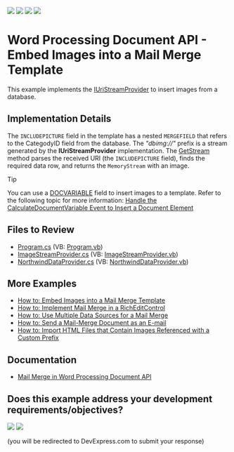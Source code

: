 <!-- default badges list -->
![](https://img.shields.io/endpoint?url=https://codecentral.devexpress.com/api/v1/VersionRange/940659742/22.2.3%2B)
[![](https://img.shields.io/badge/Open_in_DevExpress_Support_Center-FF7200?style=flat-square&logo=DevExpress&logoColor=white)](https://supportcenter.devexpress.com/ticket/details/T1280094)
[![](https://img.shields.io/badge/📖_How_to_use_DevExpress_Examples-e9f6fc?style=flat-square)](https://docs.devexpress.com/GeneralInformation/403183)
[![](https://img.shields.io/badge/💬_Leave_Feedback-feecdd?style=flat-square)](#does-this-example-address-your-development-requirementsobjectives)
<!-- default badges end -->

# Word Processing Document API - Embed Images into a Mail Merge Template

This example implements the [IUriStreamProvider](https://docs.devexpress.com/OfficeFileAPI/DevExpress.Office.Services.IUriStreamProvider) to insert images from a database.

## Implementation Details

The `INCLUDEPICTURE` field in the template has a nested `MERGEFIELD` that refers to the CategodyID field from the database. The _"dbimg://"_ prefix is a stream generated by the **IUriStreamProvider** implementation. The [GetStream](https://docs.devexpress.com/OfficeFileAPI/DevExpress.Office.Services.IUriStreamProvider.GetStream(System.String)) method parses the received URI (the `INCLUDEPICTURE` field), finds the required data row, and returns the `MemoryStream` with an image.

>[!Tip]
> You can use a [DOCVARIABLE](https://docs.devexpress.com/OfficeFileAPI/15291/word-processing-document-api/fields/field-codes/docvariable?p=netframework) field to insert images to a template. Refer to the following topic for more information: [Handle the CalculateDocumentVariable Event to Insert a Document Element](https://docs.devexpress.com/OfficeFileAPI/15291/word-processing-document-api/fields/field-codes/docvariable#example--handle-the-calculatedocumentvariable-event-to-insert-a-document-element)

## Files to Review

* [Program.cs](./CS/Program.cs) (VB: [Program.vb](./VB/Program.vb))
* [ImageStreamProvider.cs](./CS/ImageStreamProvider.cs) (VB: [ImageStreamProvider.vb](./VB/ImageStreamProvider.vb))
* [NorthwindDataProvider.cs](./CS/NorthwindDataProvider.cs) (VB: [NorthwindDataProvider.vb](./VB/NorthwindDataProvider.vb))

## More Examples

* [How to: Embed Images into a Mail Merge Template](https://github.com/DevExpress-Examples/how-to-use-images-in-richedit-mail-merge)
* [How to: Implement Mail Merge in a RichEditControl](https://github.com/DevExpress-Examples/mail-merge-in-a-richeditcontrol)
* [How to: Use Multiple Data Sources for a Mail Merge](https://github.com/DevExpress-Examples/word-document-api-use-multiple-data-sources-for-mail-merge)
* [How to: Send a Mail-Merge Document as an E-mail](https://github.com/DevExpress-Examples/word-document-api-send-mail-merge-document-as-email)
* [How to: Import HTML Files that Contain Images Referenced with a Custom Prefix](https://github.com/DevExpress-Examples/how-to-import-html-files-that-contain-images-referenced-with-custom-prefix)

## Documentation

* [Mail Merge in Word Processing Document API](https://docs.devexpress.com/OfficeFileAPI/15277/word-processing-document-api/mail-merge)
<!-- feedback -->
## Does this example address your development requirements/objectives?

[<img src="https://www.devexpress.com/support/examples/i/yes-button.svg"/>](https://www.devexpress.com/support/examples/survey.xml?utm_source=github&utm_campaign=word-processing-use-images-in-richedit-mail-merge&~~~was_helpful=yes) [<img src="https://www.devexpress.com/support/examples/i/no-button.svg"/>](https://www.devexpress.com/support/examples/survey.xml?utm_source=github&utm_campaign=word-processing-use-images-in-richedit-mail-merge&~~~was_helpful=no)

(you will be redirected to DevExpress.com to submit your response)
<!-- feedback end -->

